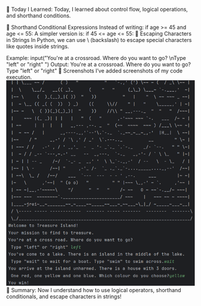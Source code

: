 📌 Today I Learned:
Today, I learned about control flow, logical operations, and shorthand conditions.

🔹 Shorthand Conditional Expressions
Instead of writing:
if age >= 45 and age <= 55:
A simpler version is:
if 45 <= age <= 55:
🔹 Escaping Characters in Strings
In Python, we can use \ (backslash) to escape special characters like quotes inside strings.

Example:
input("You're at a crossroad. Where do you want to go? \nType \"left\" or \"right\" ")
Output:
You're at a crossroad. Where do you want to go?  
Type "left" or "right"
📸 Screenshots
I’ve added screenshots of my code execution.
![alt text](<Ekran görüntüsü 2025-03-01 183334.png>)
🎯 Summary:
Now I understand how to use logical operators, shorthand conditionals, and escape characters in strings!

